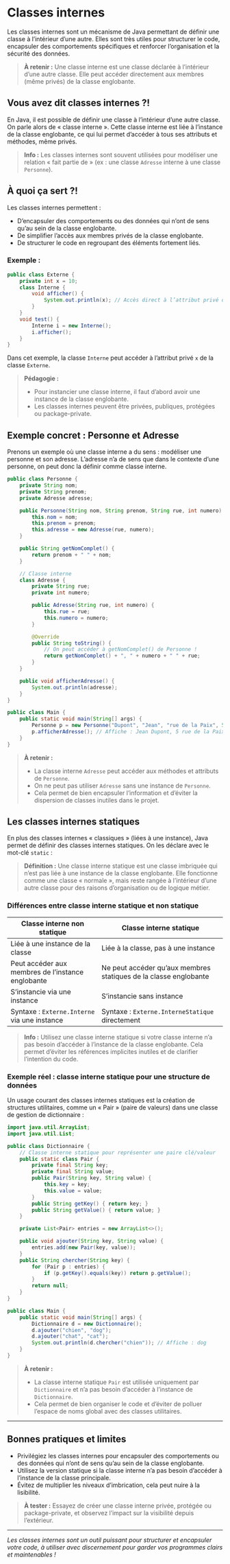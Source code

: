 # Classes internes

Les classes internes sont un mécanisme de Java permettant de définir une classe à l’intérieur d’une autre. Elles sont très utiles pour structurer le code, encapsuler des comportements spécifiques et renforcer l’organisation et la sécurité des données.

> **À retenir :** Une classe interne est une classe déclarée à l’intérieur d’une autre classe. Elle peut accéder directement aux membres (même privés) de la classe englobante.

## Vous avez dit classes internes ?!

En Java, il est possible de définir une classe à l’intérieur d’une autre classe. On parle alors de « classe interne ». Cette classe interne est liée à l’instance de la classe englobante, ce qui lui permet d’accéder à tous ses attributs et méthodes, même privés.

> **Info :** Les classes internes sont souvent utilisées pour modéliser une relation « fait partie de » (ex : une classe `Adresse` interne à une classe `Personne`).

## À quoi ça sert ?!

Les classes internes permettent :
- D’encapsuler des comportements ou des données qui n’ont de sens qu’au sein de la classe englobante.
- De simplifier l’accès aux membres privés de la classe englobante.
- De structurer le code en regroupant des éléments fortement liés.

### Exemple :

```java
public class Externe {
    private int x = 10;
    class Interne {
        void afficher() {
            System.out.println(x); // Accès direct à l’attribut privé de Externe
        }
    }
    void test() {
        Interne i = new Interne();
        i.afficher();
    }
}
```

Dans cet exemple, la classe `Interne` peut accéder à l’attribut privé `x` de la classe `Externe`.

> **Pédagogie :**
> - Pour instancier une classe interne, il faut d’abord avoir une instance de la classe englobante.
> - Les classes internes peuvent être privées, publiques, protégées ou package-private.

## Exemple concret : Personne et Adresse

Prenons un exemple où une classe interne a du sens : modéliser une personne et son adresse. L’adresse n’a de sens que dans le contexte d’une personne, on peut donc la définir comme classe interne.

```java
public class Personne {
    private String nom;
    private String prenom;
    private Adresse adresse;

    public Personne(String nom, String prenom, String rue, int numero) {
        this.nom = nom;
        this.prenom = prenom;
        this.adresse = new Adresse(rue, numero);
    }

    public String getNomComplet() {
        return prenom + " " + nom;
    }

    // Classe interne
    class Adresse {
        private String rue;
        private int numero;

        public Adresse(String rue, int numero) {
            this.rue = rue;
            this.numero = numero;
        }

        @Override
        public String toString() {
            // On peut accéder à getNomComplet() de Personne !
            return getNomComplet() + ", " + numero + " " + rue;
        }
    }

    public void afficherAdresse() {
        System.out.println(adresse);
    }
}

public class Main {
    public static void main(String[] args) {
        Personne p = new Personne("Dupont", "Jean", "rue de la Paix", 5);
        p.afficherAdresse(); // Affiche : Jean Dupont, 5 rue de la Paix
    }
}
```

> **À retenir :**
> - La classe interne `Adresse` peut accéder aux méthodes et attributs de `Personne`.
> - On ne peut pas utiliser `Adresse` sans une instance de `Personne`.
> - Cela permet de bien encapsuler l’information et d’éviter la dispersion de classes inutiles dans le projet.

## Les classes internes statiques

En plus des classes internes « classiques » (liées à une instance), Java permet de définir des classes internes statiques. On les déclare avec le mot-clé `static` :

> **Définition :** Une classe interne statique est une classe imbriquée qui n’est pas liée à une instance de la classe englobante. Elle fonctionne comme une classe « normale », mais reste rangée à l’intérieur d’une autre classe pour des raisons d’organisation ou de logique métier.

### Différences entre classe interne statique et non statique

| Classe interne non statique         | Classe interne statique                |
|-------------------------------------|----------------------------------------|
| Liée à une instance de la classe    | Liée à la classe, pas à une instance   |
| Peut accéder aux membres de l’instance englobante | Ne peut accéder qu’aux membres statiques de la classe englobante |
| S’instancie via une instance        | S’instancie sans instance              |
| Syntaxe : `Externe.Interne` via une instance | Syntaxe : `Externe.InterneStatique` directement |

> **Info :** Utilisez une classe interne statique si votre classe interne n’a pas besoin d’accéder à l’instance de la classe englobante. Cela permet d’éviter les références implicites inutiles et de clarifier l’intention du code.

### Exemple réel : classe interne statique pour une structure de données

Un usage courant des classes internes statiques est la création de structures utilitaires, comme un « Pair » (paire de valeurs) dans une classe de gestion de dictionnaire :

```java
import java.util.ArrayList;
import java.util.List;

public class Dictionnaire {
    // Classe interne statique pour représenter une paire clé/valeur
    public static class Pair {
        private final String key;
        private final String value;
        public Pair(String key, String value) {
            this.key = key;
            this.value = value;
        }
        public String getKey() { return key; }
        public String getValue() { return value; }
    }

    private List<Pair> entries = new ArrayList<>();

    public void ajouter(String key, String value) {
        entries.add(new Pair(key, value));
    }
    public String chercher(String key) {
        for (Pair p : entries) {
            if (p.getKey().equals(key)) return p.getValue();
        }
        return null;
    }
}

public class Main {
    public static void main(String[] args) {
        Dictionnaire d = new Dictionnaire();
        d.ajouter("chien", "dog");
        d.ajouter("chat", "cat");
        System.out.println(d.chercher("chien")); // Affiche : dog
    }
}
```

> **À retenir :**
> - La classe interne statique `Pair` est utilisée uniquement par `Dictionnaire` et n’a pas besoin d’accéder à l’instance de `Dictionnaire`.
> - Cela permet de bien organiser le code et d’éviter de polluer l’espace de noms global avec des classes utilitaires.

---

## Bonnes pratiques et limites

- Privilégiez les classes internes pour encapsuler des comportements ou des données qui n’ont de sens qu’au sein de la classe englobante.
- Utilisez la version statique si la classe interne n’a pas besoin d’accéder à l’instance de la classe principale.
- Évitez de multiplier les niveaux d’imbrication, cela peut nuire à la lisibilité.

> **À tester :** Essayez de créer une classe interne privée, protégée ou package-private, et observez l’impact sur la visibilité depuis l’extérieur.

---

*Les classes internes sont un outil puissant pour structurer et encapsuler votre code, à utiliser avec discernement pour garder vos programmes clairs et maintenables !*
